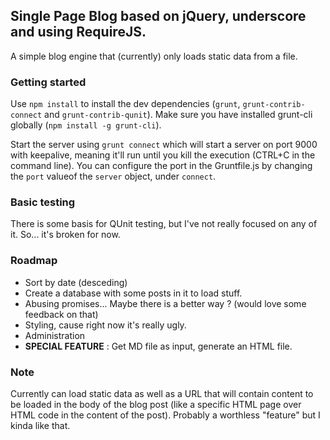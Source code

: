 ## Single Page Blog based on jQuery, underscore and using RequireJS.

A simple blog engine that (currently) only loads static data from a file.

### Getting started

Use `npm install` to install the dev dependencies (`grunt`, `grunt-contrib-connect` and `grunt-contrib-qunit`). Make sure you have installed grunt-cli globally (`npm install -g grunt-cli`).

Start the server using `grunt connect` which will start a server on port 9000 with keepalive, meaning it'll run until you kill the execution (CTRL+C in the command line). You can configure the port in the Gruntfile.js by changing the `port` valueof the `server` object, under `connect`.

### Basic testing

There is some basis for QUnit testing, but I've not really focused on any of it. So... it's broken for now.

### Roadmap

- Sort by date (desceding)
- Create a database with some posts in it to load stuff.
- Abusing promises... Maybe there is a better way ? (would love some feedback on that)
- Styling, cause right now it's really ugly.
- Administration
- **SPECIAL FEATURE** : Get MD file as input, generate an HTML file.

### Note

Currently can load static data as well as a URL that will contain content to be loaded in the body of the blog post (like a specific HTML page over HTML code in the content of the post). Probably a worthless "feature" but I kinda like that.